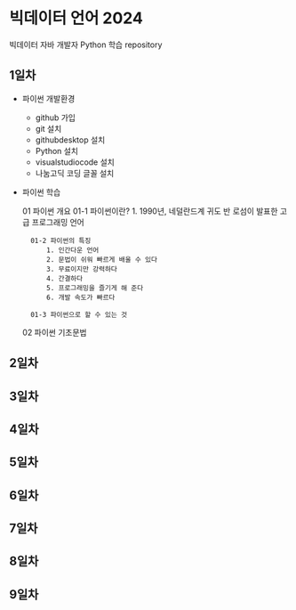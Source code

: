# 빅데이터 언어 2024
빅데이터 자바 개발자 Python 학습 repository

## 1일차
- 파이썬 개발환경
    - github 가입
    - git 설치
    - githubdesktop 설치
    - Python 설치
    - visualstudiocode 설치
    - 나눔고딕 코딩 글꼴 설치


- 파이썬 학습

    01 파이썬 개요
        01-1 파이썬이란?
            1. 1990년, 네덜란드계 귀도 반 로섬이 발표한 고급 프로그래밍 언어

        01-2 파이썬의 특징
            1. 인간다운 언어
            2. 문법이 쉬워 빠르게 배울 수 있다
            3. 무료이지만 강력하다
            4. 간결하다
            5. 프로그래밍을 즐기게 해 준다
            6. 개발 속도가 빠르다

        01-3 파이썬으로 할 수 있는 것


    02 파이썬 기초문법
## 2일차

## 3일차

## 4일차

## 5일차

## 6일차

## 7일차

## 8일차

## 9일차
